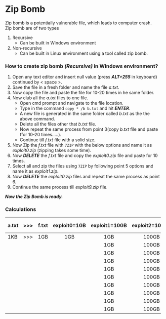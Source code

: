 # Zip Bomb

Zip bomb is a potentially vulnerable file, which leads to computer crash.<br>
Zip bomb are of two types 
1.  Recursive
    - Can be built in Windows environment
3.  Non-recursive
    - Can be built in Linux environment using a tool called zip bomb.

### How to create zip bomb _(Recursive)_ in Windows environment?
1) Open any text editor and insert null value (press ***ALT+255*** in keyboard) continued by < space >.
2) Save the file in a fresh folder and name the file _a.txt_.
3) Now copy the file and paste the file for 10-20 times in he same folder.
4) Now club all the _a.txt_ files to one file.
   - Open cmd prompt and navigate to the file location.
   - Type in the command `copy * /b b.txt` and hit ***ENTER***.
   - A new file is generated in the same folder called _b.txt_ as the the above command.
   - Delete all the files other that _b.txt_ file.
   - Now repeat the same process from point 3(copy _b.txt_ file and paste ffor 10-20 times.....).
   - Continue till _f.txt_ file with a solid size.
5) Now Zip the _f.txt_ file with `7ZIP` with the below options and name it as _exploit0.zip_ (zipping takes some time).
6) Now ***DELETE*** the _f.txt_ file and copy the _exploit0.zip_ file and paste for 10 times.
7) Select all and zip the files using `7ZIP` by following point 5 options and name it as _exploit1.zip_.
8) Now ***DELETE*** the _exploit0.zip_ files and repeat the same process as point 6.
9) Continue the same process till _exploit9.zip_ file.

**_Now the Zip Bomb is ready._**

### Calculations

| a.txt | >>> | f.txt | exploit0=1GB | exploit1=10GB | exploit2=100GB | >>> | exploit9=1,000,000,000GB or 1000PB |
| :---- | :---: | :---: | :--------: | :-----------: | :------------: | :---: | ---: |
| 1KB   | >>> | 1GB   | 1GB          | 1GB           | 100GB          | >>> | 100PB |
|       |     |       |              | 1GB           | 100GB          | >>> | 100PB |
|       |     |       |              | 1GB           | 100GB          | >>> | 100PB |
|       |     |       |              | 1GB           | 100GB          | >>> | 100PB |
|       |     |       |              | 1GB           | 100GB          | >>> | 100PB |
|       |     |       |              | 1GB           | 100GB          | >>> | 100PB |
|       |     |       |              | 1GB           | 100GB          | >>> | 100PB |
|       |     |       |              | 1GB           | 100GB          | >>> | 100PB |
|       |     |       |              | 1GB           | 100GB          | >>> | 100PB |
|       |     |       |              | 1GB           | 100GB          | >>> | 100PB |
